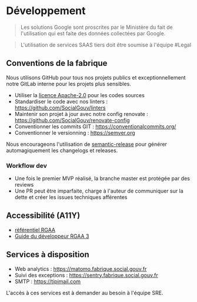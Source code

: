 # Développement

> Les solutions Google sont proscrites par le Ministère du fait de l'utilisation qui est faite des données collectées par Google.

> L'utilisation de services SAAS tiers doit être soumise à l'équipe #Legal

## Conventions de la fabrique

Nous utilisons GitHub pour tous nos projets publics et exceptionnellement notre GitLab interne pour les projets plus sensibles.

- Utiliser la [licence Apache-2.0](https://www.numerique.gouv.fr/publications/politique-logiciel-libre/pratique/#aide-au-choix-de-la-licence) pour les codes sources
- Standardiser le code avec nos linters : https://github.com/SocialGouv/linters
- Maintenir son projet à jour avec notre config renovate : https://github.com/SocialGouv/renovate-config
- Conventionner les commits GIT : https://conventionalcommits.org/
- Conventionner le versionning : https://semver.org

Nous encourageons l'utilisation de [semantic-release](https://github.com/semantic-release/semantic-release) pour générer automagiquement les changelogs et releases.

### Workflow dev

- Une fois le premier MVP réalisé, la branche master est protégée par des reviews
- Une PR peut être imparfaite, charge à l'auteur de communiquer sur la dette et créer les issues techniques afférentes

## Accessibilité (A11Y)

- [référentiel RGAA](http://references.modernisation.gouv.fr/rgaa-accessibilite/)
- [Guide du développeur RGAA 3](https://github.com/DISIC/guide-developpeur)

## Services à disposition

- Web analytics : https://matomo.fabrique.social.gouv.fr
- Suivi des exceptions : https://sentry.fabrique.social.gouv.fr
- SMTP : https://tipimail.com

L'accès à ces services est à demander au besoin à l'équipe SRE.
